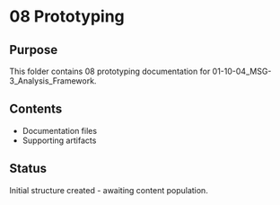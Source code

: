 # 08 Prototyping

## Purpose
This folder contains 08 prototyping documentation for 01-10-04_MSG-3_Analysis_Framework.

## Contents
- Documentation files
- Supporting artifacts

## Status
Initial structure created - awaiting content population.
